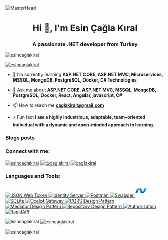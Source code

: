 ![MasterHead](https://miro.medium.com/v2/resize:fit:825/0*jZBSbWmvl6IF-YPW.png)

<h1 align="center">Hi 👋, I'm Esin Çağla Kıral</h1>
<h3 align="center">A passionate .NET developer from Turkey</h3>

<p align="left"> 
  <img src="https://komarev.com/ghpvc/?username=esincaglakiral&label=Profile%20views&color=0e75b6&style=flat" alt="esincaglakiral" /> 
</p>

<p align="left"> 
  <a href="https://github.com/ryo-ma/github-profile-trophy">
    <img src="https://github-profile-trophy.vercel.app/?username=esincaglakiral" alt="esincaglakiral" />
  </a> 
</p>

- 🌱 I’m currently learning **ASP.NET CORE, ASP.NET MVC, Microservices, MSSQL, MongoDB, PostgreSQL, Docker, C# Technologies**

- 💬 Ask me about **ASP.NET CORE, ASP.NET MVC, MSSQL, MongoDB, PostgreSQL, Docker, React, Angular, javascript, C#**

- 📫 How to reach me **caglakiral@gmail.com**

- ⚡ Fun fact **I am a highly industrious, adaptable, team-oriented individual with a dynamic and open-minded approach to learning.**

### Blogs posts
<!-- BLOG-POST-LIST:START -->
<!-- BLOG-POST-LIST:END -->

<h3 align="left">Connect with me:</h3>
<p align="left">
  <a href="https://linkedin.com/in/esincaglakiral" target="blank">
    <img align="center" src="https://raw.githubusercontent.com/rahuldkjain/github-profile-readme-generator/master/src/images/icons/Social/linked-in-alt.svg" alt="esincaglakiral" height="30" width="40" />
  </a>
  <a href="https://medium.com/@caglakiral" target="blank">
    <img align="center" src="https://raw.githubusercontent.com/rahuldkjain/github-profile-readme-generator/master/src/images/icons/Social/medium.svg" alt="@caglakiral" height="30" width="40" />
  </a>
  <a href="https://www.hackerrank.com/caglakiral" target="blank">
    <img align="center" src="https://raw.githubusercontent.com/rahuldkjain/github-profile-readme-generator/master/src/images/icons/Social/hackerrank.svg" alt="caglakiral" height="30" width="40" />
  </a>
</p>

### Languages and Tools:
<p align="left">
  <a href="https://jwt.io/" target="_blank" rel="noreferrer"> 
    <img src="https://img.icons8.com/color/48/000000/json-web-token.png" alt="JSON Web Token" width="40" height="40"/> 
  </a>
  <a href="https://identityserver.io/" target="_blank" rel="noreferrer"> 
    <img src="https://img.icons8.com/fluency/48/000000/security.png" alt="Identity Server" width="40" height="40"/> 
  </a> 
  <a href="https://www.getpostman.com/" target="_blank" rel="noreferrer"> 
    <img src="https://img.icons8.com/dusk/48/000000/postman-api.png" alt="Postman" width="40" height="40"/> 
  </a> 
  <a href="https://swagger.io/" target="_blank" rel="noreferrer"> 
    <img src="https://img.icons8.com/fluency/48/000000/api.png" alt="Swagger" width="40" height="40"/> 
  </a> 
  <a href="https://dapper-tutorial.net/" target="_blank" rel="noreferrer"> 
    <img src="https://raw.githubusercontent.com/devicons/devicon/master/icons/dot-net/dot-net-original.svg" alt="Dapper" width="40" height="40"/> 
  </a> 
  <a href="https://www.sqlite.org/" target="_blank" rel="noreferrer"> 
    <img src="https://img.icons8.com/color/48/000000/sql.png" alt="SQLite" width="40" height="40"/> 
  </a> 
  <a href="https://ocelot.readthedocs.io/en/latest/" target="_blank" rel="noreferrer"> 
    <img src="https://img.icons8.com/color/48/000000/api-settings.png" alt="Ocelot Gateway" width="40" height="40"/> 
  </a>
  <a href="https://www.dotnettricks.com/learn/designpatterns/cqrs-design-pattern-dotnet" target="_blank" rel="noreferrer"> 
    <img src="https://img.icons8.com/dusk/48/000000/process.png" alt="CQRS Design Pattern" width="40" height="40"/> 
  </a>
  <a href="https://www.dotnettricks.com/learn/designpatterns/mediator-design-pattern-dotnet" target="_blank" rel="noreferrer"> 
    <img src="https://img.icons8.com/fluency/48/000000/control.png" alt="Mediator Design Pattern" width="40" height="40"/> 
  </a>
  <a href="https://martinfowler.com/eaaCatalog/repository.html" target="_blank" rel="noreferrer"> 
    <img src="https://img.icons8.com/color/48/000000/folder-invoices.png" alt="Repository Design Pattern" width="40" height="40"/> 
  </a> 
  <a href="https://docs.microsoft.com/en-us/aspnet/core/security/authorization/secure-data" target="_blank" rel="noreferrer"> 
    <img src="https://img.icons8.com/color/48/000000/lock.png" alt="Authorization" width="40" height="40"/> 
  </a> 
  <a href="https://rapidapi.com/" target="_blank" rel="noreferrer"> 
    <img src="https://img.icons8.com/color/48/000000/api.png" alt="RapidAPI" width="40" height="40"/> 
  </a> 
</p>


<p><img align="left" src="https://github-readme-stats.vercel.app/api/top-langs?username=esincaglakiral&show_icons=true&locale=en&layout=compact" alt="esincaglakiral" /></p>

<p>&nbsp;<img align="center" src="https://github-readme-stats.vercel.app/api?username=esincaglakiral&show_icons=true&locale=en" alt="esincaglakiral" /></p>

<p><img align="center" src="https://github-readme-streak-stats.herokuapp.com/?user=esincaglakiral&" alt="esincaglakiral" /></p>
